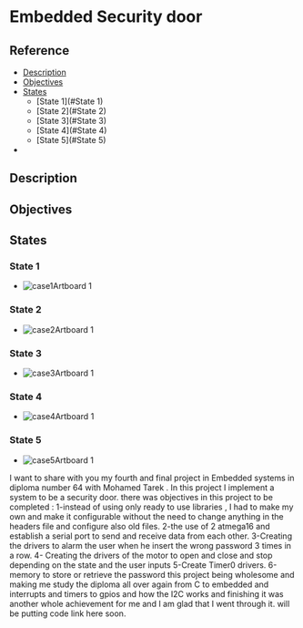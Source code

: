 # Embedded Security door
## Reference
- [Description](#Description)
- [Objectives](#Objectives)
- [States](#States)
  - [State 1](#State 1)
  - [State 2](#State 2)
  - [State 3](#State 3)
  - [State 4](#State 4)
  - [State 5](#State 5)
- []()
## Description
## Objectives
## States
### State 1
- ![case1Artboard 1](https://user-images.githubusercontent.com/64339763/193853947-688881da-af1f-4aeb-92f4-eb0e1e5aa1dc.png)
### State 2
- ![case2Artboard 1](https://user-images.githubusercontent.com/64339763/193853950-e5088784-7ecd-456d-9892-953c011f8c26.png)
### State 3
- ![case3Artboard 1](https://user-images.githubusercontent.com/64339763/193853952-9703494e-c894-4cc7-9ce9-7a2d3f385fbf.png)
### State 4
- ![case4Artboard 1](https://user-images.githubusercontent.com/64339763/193853959-cdfaa293-91ea-4dfb-9998-cd13e67b8fd4.png)
### State 5
- ![case5Artboard 1](https://user-images.githubusercontent.com/64339763/193853964-5120b895-4a2b-4457-aea1-5135ee937e35.png)

I want to share with you my fourth and final project in Embedded systems in diploma number 64 with Mohamed Tarek .
In this project I implement a system to be a security door.
there was objectives in this project to be completed :
1-instead of using only ready to use libraries , I had to make my own and make it configurable without the need to change anything in the headers file and configure also old files.
2-the use of 2 atmega16 and establish a serial port to send and receive data from each other.
3-Creating the drivers to alarm the user when he insert the wrong password 3 times in a row.
4- Creating the drivers of the motor to open and close and stop depending on the state and the user inputs
5-Create Timer0 drivers.
6-memory to store or retrieve the password
this project being wholesome and making me study the diploma all over again from C to embedded and interrupts and timers to gpios and how the I2C works and finishing it was another whole achievement for me and I am glad that I went through it.
will be putting code link here soon.
